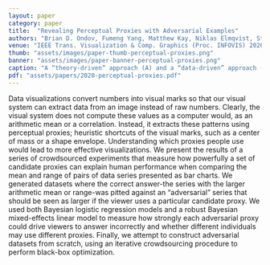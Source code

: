 ```yaml
---
layout: paper
category: paper
title:  "Revealing Perceptual Proxies with Adversarial Examples"
authors: "Brian D. Ondov, Fumeng Yang, Matthew Kay, Niklas Elmqvist, Steven Franconeri"
venue: "IEEE Trans. Visualization & Comp. Graphics (Proc. INFOVIS) 2020"
thumb: "assets/images/paper-thumb-perceptual-proxies.png"
banner: "assets/images/paper-banner-perceptual-proxies.png"
caption: "A “theory-driven” approach (A) and a “data-driven” approach (B) for uncovering how the visual system extracts statistics from a visualization, by pitting correct answers against adversarial models of candidate perceptual proxies"
pdf: "assets/papers/2020-perceptual-proxies.pdf"
---
```


<!-- abstract -->
Data visualizations convert numbers into visual marks so that our visual system can extract data from an image instead of raw numbers. Clearly, the visual system does not compute these values as a computer would, as an arithmetic mean or a correlation. Instead, it extracts these patterns using perceptual proxies; heuristic shortcuts of the visual marks, such as a center of mass or a shape envelope. Understanding which proxies people use would lead to more effective visualizations. We present the results of a series of crowdsourced experiments that measure how powerfully a set of candidate proxies can explain human performance when comparing the mean and range of pairs of data series presented as bar charts. We generated datasets where the correct answer-the series with the larger arithmetic mean or range-was pitted against an “adversarial” series that should be seen as larger if the viewer uses a particular candidate proxy. We used both Bayesian logistic regression models and a robust Bayesian mixed-effects linear model to measure how strongly each adversarial proxy could drive viewers to answer incorrectly and whether different individuals may use different proxies. Finally, we attempt to construct adversarial datasets from scratch, using an iterative crowdsourcing procedure to perform black-box optimization.

